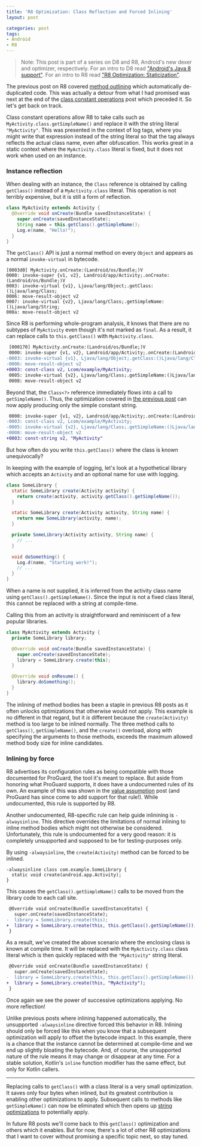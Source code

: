 ```yaml
---
title: 'R8 Optimization: Class Reflection and Forced Inlining'
layout: post

categories: post
tags:
- Android
- R8
---
```


> Note: This post is part of a series on D8 and R8, Android's new dexer and optimizer, respectively. For an intro to D8 read ["Android's Java 8 support"](/androids-java-8-support/). For an intro to R8 read ["R8 Optimization: Staticization"](/r8-optimization-staticization/).

The previous post on R8 covered [method outlining](/r8-optimization-method-outlining/) which automatically de-duplicated code. This was actually a detour from what I had promised was next at the end of the [class constant operations](/r8-optimization-class-constant-operations/) post which preceded it. So let's get back on track.

Class constant operations allow R8 to take calls such as `MyActivity.class.getSimpleName()` and replace it with the string literal `"MyActivity"`. This was presented in the context of log tags, where you might write that expression instead of the string literal so that the tag always reflects the actual class name, even after obfuscation. This works great in a static context where the `MyActivity.class` literal is fixed, but it does not work when used on an instance.


### Instance reflection

When dealing with an instance, the `Class` reference is obtained by calling `getClass()` instead of a `MyActivity.class` literal. This operation is not terribly expensive, but it is still a form of reflection.

```java
class MyActivity extends Activity {
  @Override void onCreate(Bundle savedInstanceState) {
    super.onCreate(savedInstanceState);
    String name = this.getClass().getSimpleName();
    Log.e(name, "Hello!");
  }
}
```

The `getClass()` API is just a normal method on every `Object` and appears as a normal `invoke-virtual` in bytecode.

```
[0003d0] MyActivity.onCreate:(Landroid/os/Bundle;)V
0000: invoke-super {v1, v2}, Landroid/app/Activity;.onCreate:(Landroid/os/Bundle;)V
0003: invoke-virtual {v1}, Ljava/lang/Object;.getClass:()Ljava/lang/Class;
0006: move-result-object v2
0007: invoke-virtual {v2}, Ljava/lang/Class;.getSimpleName:()Ljava/lang/String;
000a: move-result-object v2
```

Since R8 is performing whole-program analysis, it knows that there are no subtypes of `MyActivity` even though it's not marked as `final`. As a result, it can replace calls to `this.getClass()` with `MyActivity.class`.

```diff
 [000170] MyActivity.onCreate:(Landroid/os/Bundle;)V
 0000: invoke-super {v1, v2}, Landroid/app/Activity;.onCreate:(Landroid/os/Bundle;)V
-0003: invoke-virtual {v1}, Ljava/lang/Object;.getClass:()Ljava/lang/Class;
-0006: move-result-object v2
+0003: const-class v2, Lcom/example/MyActivity;
 0005: invoke-virtual {v2}, Ljava/lang/Class;.getSimpleName:()Ljava/lang/String;
 0008: move-result-object v2
```

Beyond that, the `Class<?>` reference immediately flows into a call to `getSimpleName()`. Thus, the optimization covered in [the previous post](/r8-optimization-class-constant-operations/) can now apply producing only the simple constant string.

```diff
 0000: invoke-super {v1, v2}, Landroid/app/Activity;.onCreate:(Landroid/os/Bundle;)V
-0003: const-class v2, Lcom/example/MyActivity;
-0005: invoke-virtual {v2}, Ljava/lang/Class;.getSimpleName:()Ljava/lang/String;
-0008: move-result-object v2
+0003: const-string v2, "MyActivity"
```

But how often do you write `this.getClass()` where the class is known unequivocally?

In keeping with the example of logging, let's look at a hypothetical library which accepts an `Activity` and an optional name for use with logging.
```java
class SomeLibrary {
  static SomeLibrary create(Activity activity) {
    return create(activity, activity.getClass().getSimpleName());
  }

  static SomeLibrary create(Activity activity, String name) {
    return new SomeLibrary(activity, name);
  }

  private SomeLibrary(Activity activity, String name) {
    // ...
  }

  void doSomething() {
    Log.d(name, "Starting work!");
    // ...
  }
}
```

When a name is not supplied, it is inferred from the activity class name using `getClass().getSimpleName()`. Since the input is not a fixed class literal, this cannot be replaced with a string at compile-time.

Calling this from an activity is straightforward and reminiscent of a few popular libraries.
```java
class MyActivity extends Activity {
  private SomeLibrary library;

  @Override void onCreate(Bundle savedInstanceState) {
    super.onCreate(savedInstanceState);
    library = SomeLibrary.create(this);
  }

  @Override void onResume() {
    library.doSomething();
  }
}
```

The inlining of method bodies has been a staple in previous R8 posts as it often unlocks optimizations that otherwise would not apply. This example is no different in that regard, but it _is_ different because the `create(Activity)` method is too large to be inlined normally. The three method calls to `getClass()`, `getSimpleName()`, and the `create()` overload, along with specifying the arguments to those methods, exceeds the maximum allowed method body size for inline candidates.


### Inlining by force

R8 advertises its configuration rules as being compatible with those documented for ProGuard, the tool it's meant to replace. But aside from honoring what ProGuard supports, it does have a undocumented rules of its own. An example of this was shown in the [value assumption](/r8-optimization-value-assumption/) post (and ProGuard has since come to add support for that rule!). While undocumented, this rule is supported by R8.

Another undocumented, R8-specific rule can help guide inlinining is `-alwaysinline`. This directive overrides the limitations of normal inlining to inline method bodies which might not otherwise be considered. Unfortunately, this rule is undocumented for a very good reason: it is completely unsupported and supposed to be for testing-purposes only.

By using `-alwaysinline`, the `create(Activity)` method can be forced to be inlined.

```
-alwaysinline class com.example.SomeLibrary {
  static void create(android.app.Activity);
}
```

This causes the `getClass().getSimpleName()` calls to be moved from the library code to each call site.

```diff
 @Override void onCreate(Bundle savedInstanceState) {
   super.onCreate(savedInstanceState);
-  library = SomeLibrary.create(this);
+  library = SomeLibrary.create(this, this.getClass().getSimpleName());
 }
```

As a result, we've created the above scenario where the enclosing class is known at compile time. It will be replaced with the `MyActivity.class` class literal which is then quickly replaced with the `"MyActivity"` string literal.

```diff
 @Override void onCreate(Bundle savedInstanceState) {
   super.onCreate(savedInstanceState);
-  library = SomeLibrary.create(this, this.getClass().getSimpleName());
+  library = SomeLibrary.create(this, "MyActivity");
 }
```

Once again we see the power of successive optimizations applying. No more reflection!

Unlike previous posts where inlining happened automatically, the unsupported `-alwaysinline` directive forced this behavior in R8. Inlining should only be forced like this when you know that a subsequent optimization will apply to offset the bytecode impact. In this example, there is a chance that the instance cannot be determined at compile-time and we end up slightly bloating the bytecode. And, of course, the unsupported nature of the rule means it may change or disappear at any time. For a stable solution, Kotlin's `inline` function modifier has the same effect, but only for Kotlin callers.

---

Replacing calls to `getClass()` with a class literal is a very small optimization. It saves only four bytes when inlined, but its greatest contribution is enabling other optimizations to apply. Subsequent calls to methods like `getSimpleName()` can now be eliminated which then opens up [string optimizations](/r8-optimization-string-constant-operations/) to potentially apply.

In future R8 posts we'll come back to this `getClass()` optimization and others which it enables. But for now, there's a lot of other R8 optimizations that I want to cover without promising a specific topic next, so stay tuned.